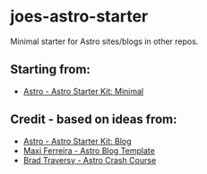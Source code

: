 # joes-astro-starter
Minimal starter for Astro sites/blogs in other repos.

## Starting from:

* [Astro - Astro Starter Kit: Minimal](https://github.com/withastro/astro/tree/main/examples/minimal)

## Credit - based on ideas from:

* [Astro - Astro Starter Kit: Blog](https://github.com/withastro/astro/tree/main/examples/blog)
* [Maxi Ferreira - Astro Blog Template](https://github.com/Charca/astro-blog-template)
* [Brad Traversy - Astro Crash Course](https://github.com/bradtraversy/astro-crash-course)
